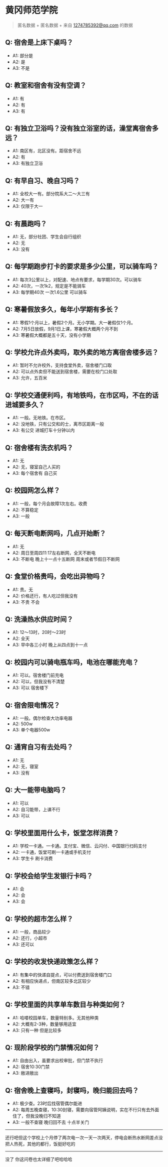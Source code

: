 # 黄冈师范学院
> 匿名数据 + 匿名数据 + 来自 1274785392@qq.com 的数据
## Q: 宿舍是上床下桌吗？
- A1: 部分是
- A2: 是
- A3: 不是
## Q: 教室和宿舍有没有空调？
- A1: 有
- A2: 有
- A3: 有
## Q: 有独立卫浴吗？没有独立浴室的话，澡堂离宿舍多远？
- A1: 南区有，北区没有。距宿舍不远
- A2: 有
- A3: 有独立卫浴
## Q: 有早自习、晚自习吗？
- A1: 全校大一有。部分院系大二～大三有
- A2: 大一有
- A3: 仅限于大一
## Q: 有晨跑吗？
- A1: 无，部分社团、学生会自行组织
- A2: 无
- A3: 没有
## Q: 每学期跑步打卡的要求是多少公里，可以骑车吗？
- A1: 每次3公里以上，对配速、地点有要求，每学期30次。可以骑车
- A2: 40次，一次1k2，规定是不能骑车
- A3: 每学期40次 一次1.6公里 可以骑车
## Q: 寒暑假放多久，每年小学期有多长？
- A1: 寒假1个月以上，暑假2个月。无小学期。大一暑假仅1个月。
- A2: 7月5日放假，9月1日上课，寒暑假大概两个月不到
- A3: 寒暑假大概都是五十天，没有小学期
## Q: 学校允许点外卖吗，取外卖的地方离宿舍楼多远？
- A1: 暂时不允许校外，支持食堂外卖，宿舍楼门口取
- A2: 可以点外卖但不能送到宿舍楼，需要在校门口处取
- A3: 允许，五百米
## Q: 学校交通便利吗，有地铁吗，在市区吗，不在的话进城要多久？
- A1: 一般。无地铁。在市区。
- A2: 没地铁，只有公交和的士，离市区距离一般
- A3: 有公交 进城打车十分钟以内
## Q: 宿舍楼有洗衣机吗？
- A1: 无
- A2: 无，寝室自己人买的
- A3: 每个宿舍有 自己买
## Q: 校园网怎么样？
- A1: 一般，每个月会故障1次左右。收费
- A2: 不算稳定
- A3: 一般
## Q: 每天断电断网吗，几点开始断？
- A1: 无
- A2: 周日至周四11:17左右断网，全天不断电
- A3: 不断电 晚上十一点十五断网 周末或者节假日不断网
## Q: 食堂价格贵吗，会吃出异物吗？
- A1: 贵。无
- A2: 价格还行，有人吃过但我没有
- A3: 不贵 不会
## Q: 洗澡热水供应时间？
- A1: 12～13时，20时～23时
- A2: 全天
- A3: 早中各三小时 晚上从四点到十一点
## Q: 校园内可以骑电瓶车吗，电池在哪能充电？
- A1: 可以。宿舍楼门前充电
- A2: 可以，但我没有不清楚
- A3: 可以 宿舍楼下
## Q: 宿舍限电情况？
- A1: 一般。偶尔检查大功率电器
- A2: 500w
- A3: 单个电器500w
## Q: 通宵自习有去处吗？
- A1: 无
- A2: 无，寝室
- A3: 没有
## Q: 大一能带电脑吗？
- A1: 可以
- A2: 自习能带，上课不行
- A3: 可以
## Q: 学校里面用什么卡，饭堂怎样消费？
- A1: 学校一卡通。一卡通。支付宝、微信、云闪付、中国银行扫码支付
- A2: 一卡通，饭堂可刷一卡通或手机支付
- A3: 学生卡 刷卡消费
## Q: 学校会给学生发银行卡吗？
- A1: 会
- A2: 会
- A3: 会
## Q: 学校的超市怎么样？
- A1: 一般，商品较少
- A2: 还行，小超市
- A3: 还可以
## Q: 学校的收发快递政策怎么样？
- A1: 有集中的快递自提点，可以付费送到宿舍楼门口
- A2: 有相应快递点，但南区较多北区较少
- A3: 不错
## Q: 学校里面的共享单车数目与种类如何？
- A1: 哈喽校园单车，数量特别多。无其他种类
- A2: 大概有2-3种，数量够用适宜
- A3: 只有一种 但是比较多
## Q: 现阶段学校的门禁情况如何？
- A1: 自由出入，虽要求出校审批，但门禁不执行
- A2: 宿舍10:30门禁
- A3: 敞进敞出
## Q: 宿舍晚上查寝吗，封寝吗，晚归能回去吗？
- A1: 极少查。23时后找宿管偶尔能进
- A2: 每周五晚查寝，10:30封寝，需要向宿管阿姨说明，实在不行只有去外面住了，但我没晚归不知道
- A3: 一般不查寝 晚归回不去 十点半关门
***
还行吧但这个学校上个月停了两次电一次一天一次两天，停电会断热水断网差点没把人热死，其他的都行，饭挺好吃的
***
没了 你这问卷也太详细了吧哈哈哈